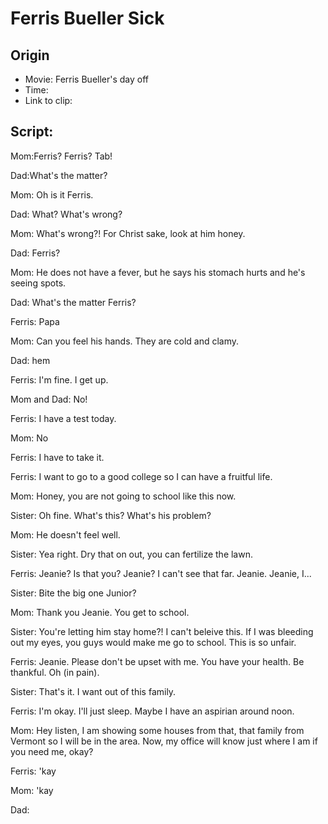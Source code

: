 # Ferris Bueller Sick
## Origin
- Movie: Ferris Bueller's day off
- Time:
- Link to clip: 

## Script:
Mom:Ferris? Ferris? Tab!

Dad:What's the matter?

Mom: Oh is it Ferris.

Dad: What? What's wrong?

Mom: What's wrong?! For Christ sake, look at him honey.

Dad: Ferris?

Mom: He does not have a fever, but he says his stomach hurts and he's seeing spots.

Dad: What's the matter Ferris?

Ferris: Papa

Mom: Can you feel his hands. They are cold and clamy.

Dad: hem

Ferris: I'm fine. I get up.

Mom and Dad: No!

Ferris: I have a test today.

Mom: No

Ferris: I have to take it.

Ferris: I want to go to a good college so I can have a fruitful life.

Mom: Honey, you are not going to school like this now.

Sister: Oh fine. What's this? What's his problem?

Mom: He doesn't feel well.

Sister: Yea right. Dry that on out, you can fertilize the lawn.

Ferris: Jeanie? Is that you? Jeanie? I can't see that far. Jeanie. Jeanie, I...

Sister: Bite the big one Junior?

Mom: Thank you Jeanie. You get to school.

Sister: You're letting him stay home?! I can't beleive this. If I was bleeding out my eyes, you guys would make me go to school. This is so unfair.

Ferris: Jeanie. Please don't be upset with me. You have your health. Be thankful. Oh (in pain).

Sister: That's it. I want out of this family.

Ferris: I'm okay. I'll just sleep. Maybe I have an aspirian around noon.

Mom: Hey listen, I am showing some houses from that, that family from Vermont so I will be in the area. Now, my office will know just where I am if you need me, okay?

Ferris: 'kay

Mom: 'kay

Dad: 
